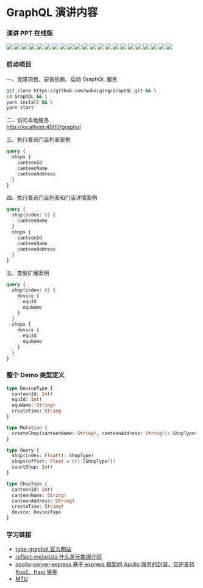 # GraphQL 演讲内容

### 演讲 PPT 在线版
![](./images/GraphQL.001.jpeg)
![](./images/GraphQL.002.jpeg)
![](./images/GraphQL.003.png)
![](./images/GraphQL.004.png)
![](./images/GraphQL.005.png)
![](./images/GraphQL.006.png)
![](./images/GraphQL.008.jpeg)
![](./images/GraphQL.009.jpeg)
![](./images/GraphQL.010.jpeg)
![](./images/GraphQL.011.png)
![](./images/GraphQL.012.jpeg)
![](./images/GraphQL.013.jpeg)
![](./images/GraphQL.014.jpeg)
![](./images/GraphQL.015.jpeg)
![](./images/GraphQL.016.jpeg)
![](./images/GraphQL.017.jpeg)
![](./images/GraphQL.018.png)
![](./images/GraphQL.019.jpeg)
![](./images/GraphQL.020.jpeg)
![](./images/GraphQL.021.jpeg)
![](./images/GraphQL.022.jpeg)
![](./images/GraphQL.023.jpeg)

### 启动项目

一、克隆项目、安装依赖、启动 GraphQL 服务
```sh
git clone https://github.com/wubaiqing/GraphQL.git && \
cd GraphQL && \
yarn install && \
yarn start
```

二、访问本地服务  
[http://localhost:4000/graphql](http://localhost:4000/graphql)

三、执行查询门店列表案例
```graphql
query {
  shops {
    canteenId
    canteenName
    canteenAddress
  }
}
```

四、执行查询门店列表和门店详情案例
```graphql
query {
  shop(index: 0) {
    canteenName
  }
  shops {
    canteenId
    canteenName
    canteenAddress
  }
}
```

五、类型扩展案例
```graphql
query {
  shop(index: 0) {
    device {
      equId
      equName
    }
  }
  shops {
    device {
      equId
      equName
    }
  }
}
```


### 整个 Demo 类型定义
```graphql
type DeviceType {
  canteenId: Int!
  equId: Int!
  equName: String!
  createTime: String
}

type Mutation {
  createShop(canteenName: String!, canteenAddress: String!): ShopType!
}

type Query {
  shop(index: Float!): ShopType!
  shops(offset: Float = 0): [ShopType!]!
  countShop: Int!
}

type ShopType {
  canteenId: Int!
  canteenName: String!
  canteenAddress: String!
  createTime: String!
  device: DeviceType
}
```

### 学习链接
- [type-graphql 官方网站](https://github.com/19majkel94/type-graphql#readme)  
- [reflect-metadata 什么是元数据介绍](https://ninghao.net/blog/7384)  
- [apollo-server-express 基于 express 框架的 Apollo 服务的封装，它还支持 Koa2、Hapi 等等](https://github.com/apollographql/apollo-server#readme)  
- [MTU](https://baike.baidu.com/item/%E6%9C%80%E5%A4%A7%E4%BC%A0%E8%BE%93%E5%8D%95%E5%85%83/9730690?fr=aladdin)  
